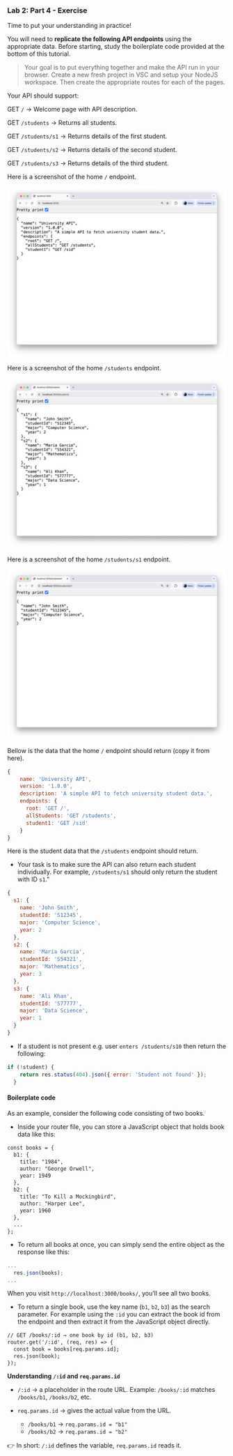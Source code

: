 ### Lab 2: Part 4 - Exercise

Time to put your understanding in practice!

You will need to **replicate the following API endpoints** using the appropriate data.  Before starting, study the boilerplate code provided at the bottom of this tutorial.  

> Your goal is to put everything together and make the API run in your browser. Create a new fresh project in VSC and setup your NodeJS workspace. Then create the appropriate routes for each of the pages.

Your API should support:

GET `/` → Welcome page with API description.

GET `/students` → Returns all students.

GET `/students/s1` → Returns details of the first student.

GET `/students/s2` → Returns details of the second student.

GET `/students/s3` → Returns details of the third student.

Here is a screenshot of the home `/` endpoint.  

![ex1](assets/ex1.png)

Here is a screenshot of the home `/students` endpoint.  

![ex2](assets/ex2.png)

Here is a screenshot of the home `/students/s1` endpoint.  

![ex3](assets/ex3.png)

Bellow is the data that the home `/` endpoint should return (copy it from here).

```js
{
    name: 'University API',
    version: '1.0.0',
    description: 'A simple API to fetch university student data.',
    endpoints: {
      root: 'GET /',
      allStudents: 'GET /students',
      student1: 'GET /sid'
    }
}
```

Here is the student data that the `/students` endpoint should return. 

* Your task is to make sure the API can also return each student individually. For example, `/students/s1` should only return the student with ID `s1`."

```js
{
  s1: {
    name: 'John Smith',
    studentId: 'S12345',
    major: 'Computer Science',
    year: 2
  },
  s2: {
    name: 'Maria Garcia',
    studentId: 'S54321',
    major: 'Mathematics',
    year: 3
  },
  s3: {
    name: 'Ali Khan',
    studentId: 'S77777',
    major: 'Data Science',
    year: 1
  }
}
```

* If a student is not present e.g. user `enters /students/s10` then return the following:

```js
if (!student) {
    return res.status(404).json({ error: 'Student not found' });
  }
```

#### Boilerplate code

As an example, consider the following code consisting of two books.

* Inside your router file, you can store a JavaScript object that holds book data like this:

```
const books = {
  b1: {
    title: "1984",
    author: "George Orwell",
    year: 1949
  },
  b2: {
    title: "To Kill a Mockingbird",
    author: "Harper Lee",
    year: 1960
  },
  ...
};
```

* To return all books at once, you can simply send the entire object as the response like this:

```js
...
  res.json(books);
...
```

When you visit `http://localhost:3000/books/`, you’ll see all two books.

* To return a single book, use the key name (`b1`, `b2`, `b3`) as the search parameter. 
  For example using the `:id` you can extract the book id from the endpoint and then extract it from the JavaScript object directly.

```
// GET /books/:id → one book by id (b1, b2, b3)
router.get('/:id', (req, res) => {
  const book = books[req.params.id];
  res.json(book);
});
```

**Understanding `/:id` and `req.params.id`**

- `/:id` → a placeholder in the route URL.
  Example: `/books/:id` matches `/books/b1`, `/books/b2`, etc.  

- `req.params.id` → gives the actual value from the URL.  
  - `/books/b1` → `req.params.id = "b1"`  
  - `/books/b2` → `req.params.id = "b2"`  

👉 In short: `/:id` defines the variable, `req.params.id` reads it.
